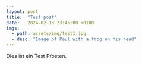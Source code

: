 ```yaml
---
layout: post
title:  "Test post"
date:   2024-02-13 23:45:00 +0100
imgs: 
  - path: assets/img/test1.jpg
  - desc: "Image of Paul with a frog on his head"
--- 
```


Dies ist ein Test Pfosten. 
